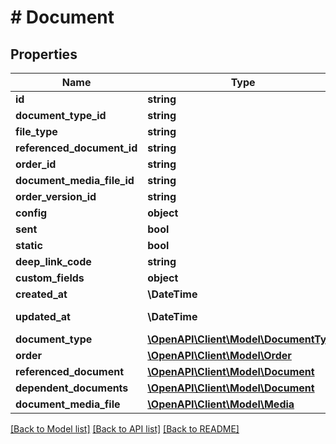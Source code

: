 # # Document

## Properties

Name | Type | Description | Notes
------------ | ------------- | ------------- | -------------
**id** | **string** |  | [optional]
**document_type_id** | **string** |  |
**file_type** | **string** |  |
**referenced_document_id** | **string** |  | [optional]
**order_id** | **string** |  |
**document_media_file_id** | **string** |  | [optional]
**order_version_id** | **string** |  | [optional]
**config** | **object** |  |
**sent** | **bool** |  | [optional]
**static** | **bool** |  | [optional]
**deep_link_code** | **string** |  |
**custom_fields** | **object** |  | [optional]
**created_at** | **\DateTime** |  | [readonly]
**updated_at** | **\DateTime** |  | [optional] [readonly]
**document_type** | [**\OpenAPI\Client\Model\DocumentType**](DocumentType.md) |  | [optional]
**order** | [**\OpenAPI\Client\Model\Order**](Order.md) |  | [optional]
**referenced_document** | [**\OpenAPI\Client\Model\Document**](Document.md) |  | [optional]
**dependent_documents** | [**\OpenAPI\Client\Model\Document**](Document.md) |  | [optional]
**document_media_file** | [**\OpenAPI\Client\Model\Media**](Media.md) |  | [optional]

[[Back to Model list]](../../README.md#models) [[Back to API list]](../../README.md#endpoints) [[Back to README]](../../README.md)
